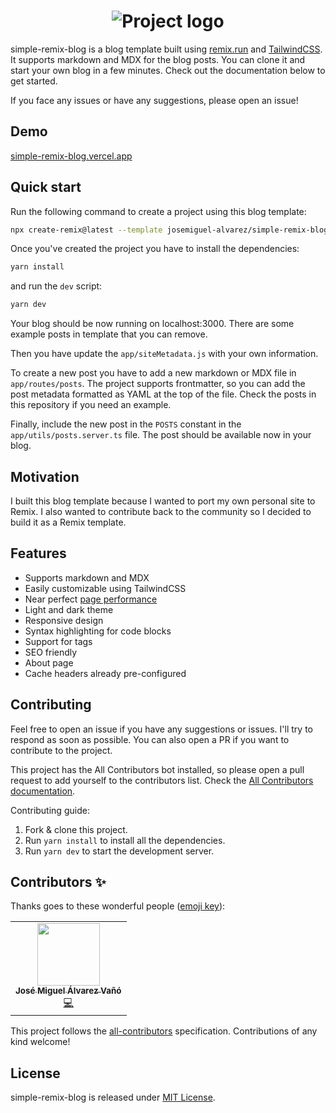 <center>
<h1>
  <img alt="Project logo" src="https://user-images.githubusercontent.com/89982193/189909779-fc246b9e-1ff8-46d8-9c57-8c51d1676d77.png">
</h1>
</center>

simple-remix-blog is a blog template built using [remix.run](https://remix.run/) and [TailwindCSS](https://tailwindcss.com/). It supports markdown and MDX for the blog posts. You can clone it and start your own blog in a few minutes. Check out the documentation below to get started.

If you face any issues or have any suggestions, please open an issue!

## Demo

[simple-remix-blog.vercel.app](https://simple-remix-blog.vercel.app/)

## Quick start

Run the following command to create a project using this blog template:

```bash
npx create-remix@latest --template josemiguel-alvarez/simple-remix-blog
```

Once you've created the project you have to install the dependencies:

```bash
yarn install
```

and run the `dev` script:

```bash
yarn dev
```

Your blog should be now running on localhost:3000. There are some example posts in template that you can remove.

Then you have update the `app/siteMetadata.js` with your own information.

To create a new post you have to add a new markdown or MDX file in `app/routes/posts`. The project supports frontmatter, so you can add the post metadata formatted as YAML at the top of the file. Check the posts in this repository if you need an example.

Finally, include the new post in the `POSTS` constant in the `app/utils/posts.server.ts` file. The post should be available now in your blog.

## Motivation

I built this blog template because I wanted to port my own personal site to Remix. I also wanted to contribute back to the community so I decided to build it as a Remix template.

## Features

- Supports markdown and MDX
- Easily customizable using TailwindCSS
- Near perfect [page performance](https://pagespeed.web.dev/report?url=https%3A%2F%2Fsimple-remix-blog.vercel.app%2F)
- Light and dark theme
- Responsive design
- Syntax highlighting for code blocks
- Support for tags
- SEO friendly
- About page
- Cache headers already pre-configured

## Contributing

Feel free to open an issue if you have any suggestions or issues. I'll try to respond as soon as possible. You can also open a PR if you want to contribute to the project.

This project has the All Contributors bot installed, so please open a pull request to add yourself to the contributors list. Check the [All Contributors documentation](https://allcontributors.org/docs/en/bot/usage).

Contributing guide:

1. Fork & clone this project.
2. Run `yarn install` to install all the dependencies.
3. Run `yarn dev` to start the development server.

## Contributors ✨

Thanks goes to these wonderful people ([emoji key](https://allcontributors.org/docs/en/emoji-key)):

<!-- ALL-CONTRIBUTORS-LIST:START - Do not remove or modify this section -->
<!-- prettier-ignore-start -->
<!-- markdownlint-disable -->
<table>
  <tbody>
    <tr>
      <td align="center"><a href="http://www.linkedin.com/in/jmalvarezvano"><img src="https://avatars.githubusercontent.com/u/89982193?v=4?s=100" width="100px;" alt=""/><br /><sub><b>José Miguel Álvarez Vañó</b></sub></a><br /><a href="https://github.com/josemiguel-alvarez/simple-remix-blog/commits?author=josemiguel-alvarez" title="Code">💻</a></td>
    </tr>
  </tbody>
</table>

<!-- markdownlint-restore -->
<!-- prettier-ignore-end -->

<!-- ALL-CONTRIBUTORS-LIST:END -->

This project follows the [all-contributors](https://github.com/all-contributors/all-contributors) specification. Contributions of any kind welcome!

## License

simple-remix-blog is released under [MIT License](https://github.com/josemiguel-alvarez/simple-remix-blog/blob/main/LICENSE).
